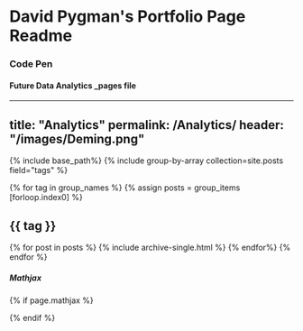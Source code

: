 # David Pygman's Portfolio Page Readme

### Code Pen

#### Future Data Analytics _pages file

---
title: "Analytics"
permalink: /Analytics/
header: "/images/Deming.png"
---

{% include base_path%}
{% include group-by-array collection=site.posts field="tags" %}

{% for tag in group_names %}
  {% assign posts = group_items [forloop.index0] %}
  <h2 id="{{ tag | slugify }}" class="archive_subtitle">{{ tag }}</h2>
  {% for post in posts %}
    {% include archive-single.html %}
  {% endfor%}
{% endfor %}

##### Mathjax
{% if page.mathjax %}
<script type="text/javascript" async
        src="https://cdn.mathjax.org/mathjax/latest/MathJax.js?config+TeX-MML-AM_CHTML">
</script>
{% endif %}
